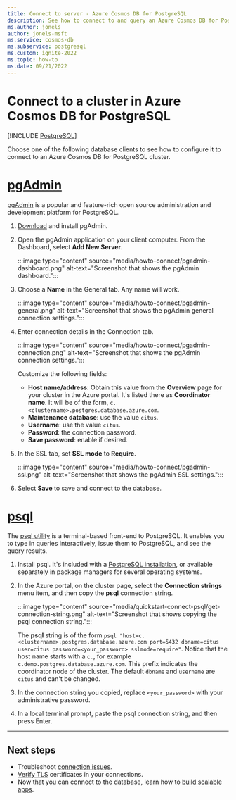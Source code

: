 ```yaml
---
title: Connect to server - Azure Cosmos DB for PostgreSQL
description: See how to connect to and query an Azure Cosmos DB for PostgreSQL cluster.
ms.author: jonels
author: jonels-msft
ms.service: cosmos-db
ms.subservice: postgresql
ms.custom: ignite-2022
ms.topic: how-to
ms.date: 09/21/2022
---
```


# Connect to a cluster in Azure Cosmos DB for PostgreSQL

[!INCLUDE [PostgreSQL](../includes/appliesto-postgresql.md)]

Choose one of the following database clients to see how to configure it to connect to
an Azure Cosmos DB for PostgreSQL cluster.

# [pgAdmin](#tab/pgadmin)

[pgAdmin](https://www.pgadmin.org/) is a popular and feature-rich open source
administration and development platform for PostgreSQL.

1. [Download](https://www.pgadmin.org/download/) and install pgAdmin.

1. Open the pgAdmin application on your client computer. From the Dashboard,
   select **Add New Server**.

   :::image type="content" source="media/howto-connect/pgadmin-dashboard.png" alt-text="Screenshot that shows the pgAdmin dashboard.":::

1. Choose a **Name** in the General tab. Any name will work.

   :::image type="content" source="media/howto-connect/pgadmin-general.png" alt-text="Screenshot that shows the pgAdmin general connection settings.":::

1. Enter connection details in the Connection tab.

   :::image type="content" source="media/howto-connect/pgadmin-connection.png" alt-text="Screenshot that shows the pgAdmin connection settings.":::

   Customize the following fields:

   * **Host name/address**: Obtain this value from the **Overview** page for your
     cluster in the Azure portal. It's listed there as **Coordinator name**.
     It will be of the form, `c.<clustername>.postgres.database.azure.com`.
   * **Maintenance database**: use the value `citus`.
   * **Username**: use the value `citus`.
   * **Password**: the connection password.
   * **Save password**: enable if desired.

1. In the SSL tab, set **SSL mode** to **Require**.

   :::image type="content" source="media/howto-connect/pgadmin-ssl.png" alt-text="Screenshot that shows the pgAdmin SSL settings.":::

1. Select **Save** to save and connect to the database.

# [psql](#tab/psql)

The [psql utility](https://www.postgresql.org/docs/current/app-psql.html) is a
terminal-based front-end to PostgreSQL. It enables you to type in queries
interactively, issue them to PostgreSQL, and see the query results.

1. Install psql. It's included with a [PostgreSQL
   installation](https://www.postgresql.org/docs/current/tutorial-install.html),
   or available separately in package managers for several operating systems.

1. In the Azure portal, on the cluster page, select the **Connection strings** menu item, and then copy the **psql** connection string.

   :::image type="content" source="media/quickstart-connect-psql/get-connection-string.png" alt-text="Screenshot that shows copying the psql connection string.":::

   The **psql** string is of the form `psql "host=c.<clustername>.postgres.database.azure.com port=5432 dbname=citus user=citus password=<your_password> sslmode=require"`. Notice that the host name starts with a `c.`, for example `c.demo.postgres.database.azure.com`. This prefix indicates the coordinator node of the cluster. The default `dbname` and `username` are `citus` and can't be changed.

1. In the connection string you copied, replace `<your_password>` with your administrative password.

1. In a local terminal prompt, paste the psql connection string, and then press Enter.

---

## Next steps

* Troubleshoot [connection issues](howto-troubleshoot-common-connection-issues.md).
* [Verify TLS](howto-ssl-connection-security.md) certificates in your
  connections.
* Now that you can connect to the database, learn how to [build scalable
  apps](quickstart-build-scalable-apps-overview.md).
